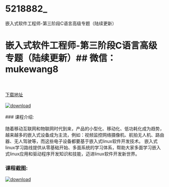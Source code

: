 # 5218882_
嵌入式软件工程师-第三阶段C语言高级专题（陆续更新）
# 嵌入式软件工程师-第三阶段C语言高级专题（陆续更新）## 微信：mukewang8
<br/></br>[下载地址](http://www.36tz.cn/article/5218882 "下载地址")
<br/></br>[![download](http://36tz.cn/muke_img/2021_03_1-34-300x244.png "下载地址")](http://www.36tz.cn/article/5218882 "下载地址")
<br/></br>### 课程介绍:<br/></br>随着移动互联网和物联网时代到来，产品的小型化、移动化、低功耗化成为趋势，越来越多的嵌入式设备成为主流，例如：视频监控网络摄像机、航拍无人机、路由器、无人驾驶等，而这些电子设备都要基于嵌入式linux软件开发技术。 嵌入式linux学习路线提供从零基础开始、多面系统的学习体系，帮助大家多面学习嵌入式linux应用和驱动程序开发知识和技能，迈进linux软件开发新世界。

### 课程截图:
[![download](http://36tz.cn/muke_img/2021_03_2-3.png "下载地址")](http://www.36tz.cn/article/5218882 "下载地址")
